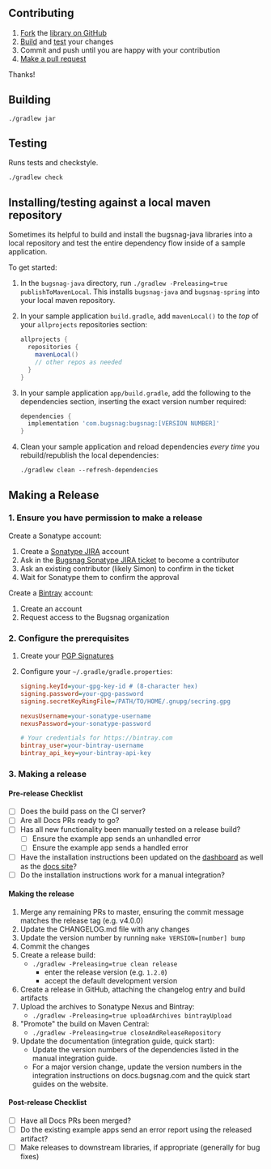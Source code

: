 ## Contributing

1. [Fork](https://help.github.com/articles/fork-a-repo) the
   [library on GitHub](https://github.com/bugsnag/bugsnag-java)
2. [Build](#building) and [test](#testing) your changes
3. Commit and push until you are happy with your contribution
4. [Make a pull request](https://help.github.com/articles/using-pull-requests)

Thanks!

## Building

```
./gradlew jar
```

## Testing

Runs tests and checkstyle.

```
./gradlew check
```

## Installing/testing against a local maven repository

Sometimes its helpful to build and install the bugsnag-java libraries into a
local repository and test the entire dependency flow inside of a sample
application.

To get started:

1. In the `bugsnag-java` directory, run
   `./gradlew -Preleasing=true publishToMavenLocal`.
   This installs `bugsnag-java` and `bugsnag-spring` into your local
   maven repository.
2. In your sample application `build.gradle`, add `mavenLocal()` to the *top* of
   your `allprojects` repositories section:

   ```groovy
   allprojects {
     repositories {
       mavenLocal()
       // other repos as needed
     }
   }
   ```
3. In your sample application `app/build.gradle`, add the following to the
   dependencies section, inserting the exact version number required:

   ```groovy
   dependencies {
     implementation 'com.bugsnag:bugsnag:[VERSION NUMBER]'
   }
   ```
4. Clean your sample application and reload dependencies *every time* you
   rebuild/republish the local dependencies:

   ```
   ./gradlew clean --refresh-dependencies
   ```

## Making a Release

### 1. Ensure you have permission to make a release

Create a Sonatype account:

1. Create a [Sonatype JIRA](https://issues.sonatype.org) account
1. Ask in the [Bugsnag Sonatype JIRA ticket](https://issues.sonatype.org/browse/OSSRH-5533) to become a contributor
1. Ask an existing contributor (likely Simon) to confirm in the ticket
1. Wait for Sonatype them to confirm the approval

Create a [Bintray](https://bintray.com) account:

1. Create an account
1. Request access to the Bugsnag organization

### 2. Configure the prerequisites

1. Create your [PGP Signatures](http://central.sonatype.org/pages/working-with-pgp-signatures.html)
2. Configure your `~/.gradle/gradle.properties`:

   ```ini
   signing.keyId=your-gpg-key-id # (8-character hex)
   signing.password=your-gpg-password
   signing.secretKeyRingFile=/PATH/TO/HOME/.gnupg/secring.gpg

   nexusUsername=your-sonatype-username
   nexusPassword=your-sonatype-password

   # Your credentials for https://bintray.com
   bintray_user=your-bintray-username
   bintray_api_key=your-bintray-api-key
   ```

### 3. Making a release

#### Pre-release Checklist
- [ ] Does the build pass on the CI server?
- [ ] Are all Docs PRs ready to go?
- [ ] Has all new functionality been manually tested on a release build?
  - [ ] Ensure the example app sends an unhandled error
  - [ ] Ensure the example app sends a handled error
- [ ] Have the installation instructions been updated on the [dashboard](https://github.com/bugsnag/bugsnag-website/tree/master/app/views/dashboard/projects/install) as well as the [docs site](https://github.com/bugsnag/docs.bugsnag.com)?
- [ ] Do the installation instructions work for a manual integration?

#### Making the release
1. Merge any remaining PRs to master, ensuring the commit message matches the release tag (e.g. v4.0.0)
1. Update the CHANGELOG.md file with any changes
1. Update the version number by running `make VERSION=[number] bump`
1. Commit the changes
1. Create a release build:
   * `./gradlew -Preleasing=true clean release`
     - enter the release version (e.g. `1.2.0`)
     - accept the default development version
1. Create a release in GitHub, attaching the changelog entry and build artifacts
1. Upload the archives to Sonatype Nexus and Bintray:
   * `./gradlew -Preleasing=true uploadArchives bintrayUpload`
1. "Promote" the build on Maven Central:
   * `./gradlew -Preleasing=true closeAndReleaseRepository`
1. Update the documentation (integration guide, quick start):
   * Update the version numbers of the dependencies listed in the manual
     integration guide.
   * For a major version change, update the version numbers in the integration
     instructions on docs.bugsnag.com and the quick start guides on the website.

#### Post-release Checklist
- [ ] Have all Docs PRs been merged?
- [ ] Do the existing example apps send an error report using the released artifact?
- [ ] Make releases to downstream libraries, if appropriate (generally for bug fixes)
